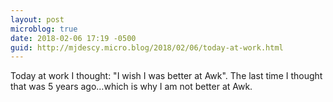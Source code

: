 ```yaml
---
layout: post
microblog: true
date: 2018-02-06 17:19 -0500
guid: http://mjdescy.micro.blog/2018/02/06/today-at-work.html
---
```

Today at work I thought: "I wish I was better at Awk". The last time I thought that was 5 years ago…which is why I am not better at Awk. 
